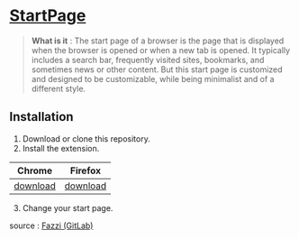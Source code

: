 # [StartPage](https://itsoon-xyz.github.io/StartPage/)
> **What is it** : The start page of a browser is the page that is displayed when the browser is opened or when a new tab is opened. It typically includes a search bar, frequently visited sites, bookmarks, and sometimes news or other content.
But this start page is customized and designed to be customizable, while being minimalist and of a different style.

## Installation
1. Download or clone this repository.
2. Install the extension.

| Chrome | Firefox |
| --- | --- |
| [download](https://chrome.google.com/webstore/detail/fast-new-tab-redirect/ohnfdmfkceojnmepofncbddpdicdjcoi) | [download](https://addons.mozilla.org/en-US/firefox/addon/custom-new-tab-page/) |
3. Change your start page.

source : [Fazzi (GitLab)](https://gitlab.com/fazzi/startpage)
